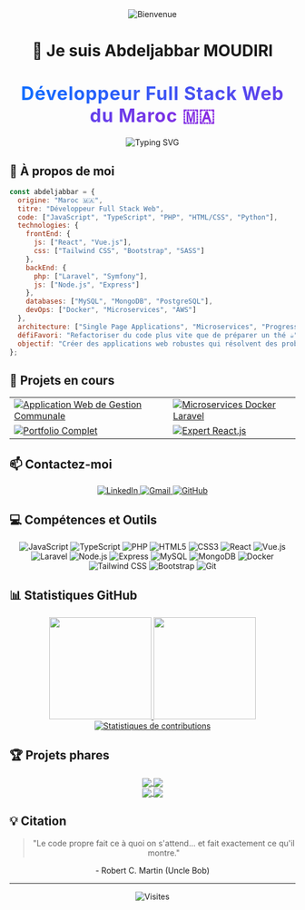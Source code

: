 <div align="center">
  <img src="https://raw.githubusercontent.com/BrunnerLivio/brunnerlivio/master/images/welcome.png" alt="Bienvenue" />
  <h1>👋 Je suis Abdeljabbar MOUDIRI</h1>
<h1 align="center">
  <span style="font-size: 32px; background: linear-gradient(to right, #0F6EFF, #8A2BE2); -webkit-background-clip: text; -webkit-text-fill-color: transparent; font-weight: 700; letter-spacing: 1px;">
    Développeur Full Stack Web du Maroc 🇲🇦
  </span>
</h1>
</div>

<p align="center">
  <img src="https://readme-typing-svg.herokuapp.com?font=Poppins&weight=700&size=28&duration=3500&pause=1000&color=0F6EFF&background=51FF3300&center=true&vCenter=true&width=550&height=70&lines=Bienvenue+dans+mon+univers+digital+!;%F0%9F%92%BB+D%C3%A9veloppeur+Full+Stack+Web;%F0%9F%9A%80+Passionn%C3%A9+par+les+technologies+modernes;%F0%9F%92%A1+Cr%C3%A9ateur+de+solutions+innovantes;%E2%9C%A8+Expert+en+React+%26+Laravel" alt="Typing SVG" />
</p>

## 🚀 À propos de moi

```javascript
const abdeljabbar = {
  origine: "Maroc 🇲🇦",
  titre: "Développeur Full Stack Web",
  code: ["JavaScript", "TypeScript", "PHP", "HTML/CSS", "Python"],
  technologies: {
    frontEnd: {
      js: ["React", "Vue.js"],
      css: ["Tailwind CSS", "Bootstrap", "SASS"]
    },
    backEnd: {
      php: ["Laravel", "Symfony"],
      js: ["Node.js", "Express"]
    },
    databases: ["MySQL", "MongoDB", "PostgreSQL"],
    devOps: ["Docker", "Microservices", "AWS"]
  },
  architecture: ["Single Page Applications", "Microservices", "Progressive Web Apps"],
  défiFavori: "Refactoriser du code plus vite que de préparer un thé ☕",
  objectif: "Créer des applications web robustes qui résolvent des problèmes réels"
};
```

## 🌱 Projets en cours

<div align="center">
  <table>
    <tr>
      <td>
        <a href="#">
          <img src="https://img.shields.io/badge/Application%20Web%20de%20Gestion%20Communale-4285F4?style=for-the-badge&logo=google-chrome&logoColor=white" alt="Application Web de Gestion Communale" />
        </a>
      </td>
      <td>
        <a href="#">
          <img src="https://img.shields.io/badge/Microservices%20Docker%20Laravel-FF6C37?style=for-the-badge&logo=docker&logoColor=white" alt="Microservices Docker Laravel" />
        </a>
      </td>
    </tr>
    <tr>
      <td>
        <a href="https://Abdelmoudiri.github.io/MOUDIRI_Abdeljabbar_Portfolio/">
          <img src="https://img.shields.io/badge/Portfolio%20Complet-0A0A0A?style=for-the-badge&logo=dev.to&logoColor=white" alt="Portfolio Complet" />
        </a>
      </td>
      <td>
        <a href="#">
          <img src="https://img.shields.io/badge/Expert%20React.js-61DAFB?style=for-the-badge&logo=react&logoColor=black" alt="Expert React.js" />
        </a>
      </td>
    </tr>
  </table>
</div>

## 📫 Contactez-moi

<div align="center">
  <a href="https://www.linkedin.com/in/abdeljabbar-moudiri">
    <img src="https://img.shields.io/badge/LinkedIn-0077B5?style=for-the-badge&logo=linkedin&logoColor=white" alt="LinkedIn" />
  </a>
  <a href="mailto:abdeljabbarmoudiri17@gmail.com">
    <img src="https://img.shields.io/badge/Gmail-D14836?style=for-the-badge&logo=gmail&logoColor=white" alt="Gmail" />
  </a>
  <a href="https://github.com/Abdelmoudiri">
    <img src="https://img.shields.io/badge/GitHub-100000?style=for-the-badge&logo=github&logoColor=white" alt="GitHub" />
  </a>
</div>

## 💻 Compétences et Outils

<div align="center">
  <img src="https://img.shields.io/badge/JavaScript-F7DF1E?style=for-the-badge&logo=javascript&logoColor=black" alt="JavaScript" />
  <img src="https://img.shields.io/badge/TypeScript-007ACC?style=for-the-badge&logo=typescript&logoColor=white" alt="TypeScript" />
  <img src="https://img.shields.io/badge/PHP-777BB4?style=for-the-badge&logo=php&logoColor=white" alt="PHP" />
  <img src="https://img.shields.io/badge/HTML5-E34F26?style=for-the-badge&logo=html5&logoColor=white" alt="HTML5" />
  <img src="https://img.shields.io/badge/CSS3-1572B6?style=for-the-badge&logo=css3&logoColor=white" alt="CSS3" />
  <img src="https://img.shields.io/badge/React-20232A?style=for-the-badge&logo=react&logoColor=61DAFB" alt="React" />
  <img src="https://img.shields.io/badge/Vue.js-35495E?style=for-the-badge&logo=vue.js&logoColor=4FC08D" alt="Vue.js" />
  <img src="https://img.shields.io/badge/Laravel-FF2D20?style=for-the-badge&logo=laravel&logoColor=white" alt="Laravel" />
  <img src="https://img.shields.io/badge/Node.js-339933?style=for-the-badge&logo=node.js&logoColor=white" alt="Node.js" />
  <img src="https://img.shields.io/badge/Express-000000?style=for-the-badge&logo=express&logoColor=white" alt="Express" />
  <img src="https://img.shields.io/badge/MySQL-4479A1?style=for-the-badge&logo=mysql&logoColor=white" alt="MySQL" />
  <img src="https://img.shields.io/badge/MongoDB-4EA94B?style=for-the-badge&logo=mongodb&logoColor=white" alt="MongoDB" />
  <img src="https://img.shields.io/badge/Docker-2496ED?style=for-the-badge&logo=docker&logoColor=white" alt="Docker" />
  <img src="https://img.shields.io/badge/Tailwind_CSS-38B2AC?style=for-the-badge&logo=tailwind-css&logoColor=white" alt="Tailwind CSS" />
  <img src="https://img.shields.io/badge/Bootstrap-563D7C?style=for-the-badge&logo=bootstrap&logoColor=white" alt="Bootstrap" />
  <img src="https://img.shields.io/badge/Git-F05032?style=for-the-badge&logo=git&logoColor=white" alt="Git" />
</div>

## 📊 Statistiques GitHub

<div align="center">
  <a href="https://github.com/Abdelmoudiri">
    <img height="180em" src="https://github-readme-stats-sigma-five.vercel.app/api?username=Abdelmoudiri&show_icons=true&theme=radical&include_all_commits=true&count_private=true" />
    <img height="180em" src="https://github-readme-stats-sigma-five.vercel.app/api/top-langs/?username=Abdelmoudiri&layout=compact&langs_count=7&theme=radical" />
  </a>
</div>

<div align="center">
  <a href="https://github.com/Abdelmoudiri">
    <img src="https://github-readme-streak-stats.herokuapp.com/?user=Abdelmoudiri&theme=radical&hide_border=true" alt="Statistiques de contributions" />
  </a>
</div>

## 🏆 Projets phares

<div align="center">
  <a href="https://github.com/Abdelmoudiri/SmartShelf">
    <img align="center" src="https://github-readme-stats-sigma-five.vercel.app/api/pin/?username=Abdelmoudiri&repo=SmartShelf&theme=radical" />
  </a>
  <a href="https://github.com/Abdelmoudiri/Youdemy">
    <img align="center" src="https://github-readme-stats-sigma-five.vercel.app/api/pin/?username=Abdelmoudiri&repo=Youdemy&theme=radical" />
  </a>
</div>

<div align="center">
  <a href="https://github.com/Abdelmoudiri/FUT-Champions-Web-App-Ultimate-Team">
    <img align="center" src="https://github-readme-stats-sigma-five.vercel.app/api/pin/?username=Abdelmoudiri&repo=FUT-Champions-Web-App-Ultimate-Team&theme=radical" />
  </a>
  <a href="https://github.com/Abdelmoudiri/AvocatConnect">
    <img align="center" src="https://github-readme-stats-sigma-five.vercel.app/api/pin/?username=Abdelmoudiri&repo=AvocatConnect&theme=radical" />
  </a>
</div>

## 💡 Citation

<div align="center">
  <blockquote>
    "Le code propre fait ce à quoi on s'attend... et fait exactement ce qu'il montre."
  </blockquote>
  <p>- Robert C. Martin (Uncle Bob)</p>
</div>

---

<div align="center">
  <img src="https://komarev.com/ghpvc/?username=Abdelmoudiri&color=blueviolet&style=flat-square&label=Visites+du+profil" alt="Visites" />
</div>
